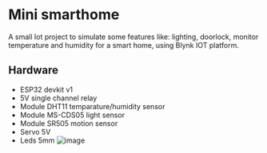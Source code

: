 # Mini smarthome
A small Iot project to simulate some features like: lighting, doorlock, monitor temperature and humidity for a smart home, using Blynk IOT platform.
## Hardware
- ESP32 devkit v1
- 5V single channel relay
- Module DHT11 temparature/humidity sensor
- Module MS-CDS05 light sensor
- Module SR505 motion sensor
- Servo 5V
- Leds 5mm
![image](https://github.com/user-attachments/assets/5b49b230-6c97-4e44-b5f9-4c477975bf43)
